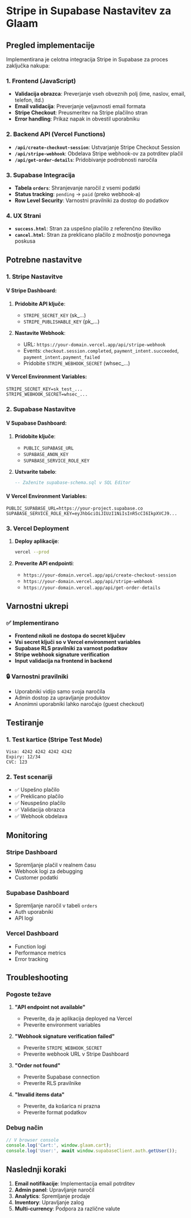 # Stripe in Supabase Nastavitev za Glaam

## Pregled implementacije

Implementirana je celotna integracija Stripe in Supabase za proces zaključka nakupa:

### 1. Frontend (JavaScript)
- **Validacija obrazca**: Preverjanje vseh obveznih polj (ime, naslov, email, telefon, itd.)
- **Email validacija**: Preverjanje veljavnosti email formata
- **Stripe Checkout**: Preusmeritev na Stripe plačilno stran
- **Error handling**: Prikaz napak in obvestil uporabniku

### 2. Backend API (Vercel Functions)
- **`/api/create-checkout-session`**: Ustvarjanje Stripe Checkout Session
- **`/api/stripe-webhook`**: Obdelava Stripe webhook-ov za potrditev plačil
- **`/api/get-order-details`**: Pridobivanje podrobnosti naročila

### 3. Supabase Integracija
- **Tabela `orders`**: Shranjevanje naročil z vsemi podatki
- **Status tracking**: `pending` → `paid` (preko webhook-a)
- **Row Level Security**: Varnostni pravilniki za dostop do podatkov

### 4. UX Strani
- **`success.html`**: Stran za uspešno plačilo z referenčno številko
- **`cancel.html`**: Stran za preklicano plačilo z možnostjo ponovnega poskusa

## Potrebne nastavitve

### 1. Stripe Nastavitve

#### V Stripe Dashboard:
1. **Pridobite API ključe**:
   - `STRIPE_SECRET_KEY` (sk_...)
   - `STRIPE_PUBLISHABLE_KEY` (pk_...)

2. **Nastavite Webhook**:
   - URL: `https://your-domain.vercel.app/api/stripe-webhook`
   - Events: `checkout.session.completed`, `payment_intent.succeeded`, `payment_intent.payment_failed`
   - Pridobite `STRIPE_WEBHOOK_SECRET` (whsec_...)

#### V Vercel Environment Variables:
```
STRIPE_SECRET_KEY=sk_test_...
STRIPE_WEBHOOK_SECRET=whsec_...
```

### 2. Supabase Nastavitve

#### V Supabase Dashboard:
1. **Pridobite ključe**:
   - `PUBLIC_SUPABASE_URL`
   - `SUPABASE_ANON_KEY`
   - `SUPABASE_SERVICE_ROLE_KEY`

2. **Ustvarite tabelo**:
   ```sql
   -- Zaženite supabase-schema.sql v SQL Editor
   ```

#### V Vercel Environment Variables:
```
PUBLIC_SUPABASE_URL=https://your-project.supabase.co
SUPABASE_SERVICE_ROLE_KEY=eyJhbGciOiJIUzI1NiIsInR5cCI6IkpXVCJ9...
```

### 3. Vercel Deployment

1. **Deploy aplikacije**:
   ```bash
   vercel --prod
   ```

2. **Preverite API endpointi**:
   - `https://your-domain.vercel.app/api/create-checkout-session`
   - `https://your-domain.vercel.app/api/stripe-webhook`
   - `https://your-domain.vercel.app/api/get-order-details`

## Varnostni ukrepi

### ✅ Implementirano
- **Frontend nikoli ne dostopa do secret ključev**
- **Vsi secret ključi so v Vercel environment variables**
- **Supabase RLS pravilniki za varnost podatkov**
- **Stripe webhook signature verification**
- **Input validacija na frontend in backend**

### 🔒 Varnostni pravilniki
- Uporabniki vidijo samo svoja naročila
- Admin dostop za upravljanje produktov
- Anonimni uporabniki lahko naročajo (guest checkout)

## Testiranje

### 1. Test kartice (Stripe Test Mode)
```
Visa: 4242 4242 4242 4242
Expiry: 12/34
CVC: 123
```

### 2. Test scenariji
- ✅ Uspešno plačilo
- ✅ Preklicano plačilo
- ✅ Neuspešno plačilo
- ✅ Validacija obrazca
- ✅ Webhook obdelava

## Monitoring

### Stripe Dashboard
- Spremljanje plačil v realnem času
- Webhook logi za debugging
- Customer podatki

### Supabase Dashboard
- Spremljanje naročil v tabeli `orders`
- Auth uporabniki
- API logi

### Vercel Dashboard
- Function logi
- Performance metrics
- Error tracking

## Troubleshooting

### Pogoste težave

1. **"API endpoint not available"**
   - Preverite, da je aplikacija deployed na Vercel
   - Preverite environment variables

2. **"Webhook signature verification failed"**
   - Preverite `STRIPE_WEBHOOK_SECRET`
   - Preverite webhook URL v Stripe Dashboard

3. **"Order not found"**
   - Preverite Supabase connection
   - Preverite RLS pravilnike

4. **"Invalid items data"**
   - Preverite, da košarica ni prazna
   - Preverite format podatkov

### Debug način
```javascript
// V browser console
console.log('Cart:', window.glaam.cart);
console.log('User:', await window.supabaseClient.auth.getUser());
```

## Naslednji koraki

1. **Email notifikacije**: Implementacija email potrditev
2. **Admin panel**: Upravljanje naročil
3. **Analytics**: Spremljanje prodaje
4. **Inventory**: Upravljanje zalog
5. **Multi-currency**: Podpora za različne valute

